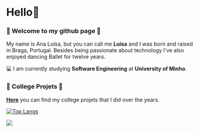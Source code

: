 # Hello👋

### :star2: Welcome to my github page :star2:

My name is Ana Luísa, but you can call me **Luísa** and I was born and raised in Braga, Portugal.
Besides being passionate about technology I've also enjoyed dancing Ballet for twelve years. 

💻 I am currently studying **Software Engineering** at **University of Minho**.

### :star2: College Projets :star2:

[**Here**](https://github.com/Analucar/UMinho) you can find my college projets that I did over the years. 

[![Top Langs](https://github-readme-stats.vercel.app/api/top-langs/?username=Analucar)](https://github.com/anuraghazra/github-readme-stats)

![](https://komarev.com/ghpvc/?username=Analucar)

<!--
**Analucar/Analucar** is a ✨ _special_ ✨ repository because its `README.md` (this file) appears on your GitHub profile.

Here are some ideas to get you started:

- 🔭 I’m currently working on ...
- 🌱 I’m currently learning ...
- 👯 I’m looking to collaborate on ...
- 🤔 I’m looking for help with ...
- 💬 Ask me about ...
- 📫 How to reach me: ...
- 😄 Pronouns: ...
- ⚡ Fun fact: ...
-->
